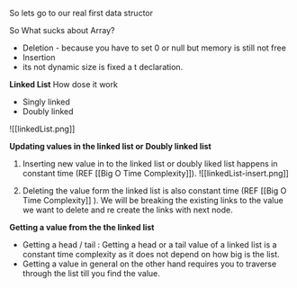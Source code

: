 
So lets go to our real first data structor

So What sucks about Array?
- Deletion - because you have to set 0 or null but memory is still not free
- Insertion 
- its not dynamic size is fixed a t declaration.

**Linked List**
How dose it work 
- Singly linked 
- Doubly linked

 
![[linkedList.png]]

**Updating values in the linked list or Doubly linked list**

1. Inserting new value in to the linked list or doubly liked list happens in constant time (REF [[Big O Time Complexity]]). 
![[linkedList-insert.png]]

2. Deleting the value form the linked list is also constant time (REF [[Big O Time Complexity]] ). We will be breaking the existing links to the value we want to delete and re create the links with next node.

**Getting a value from the the linked list**
- Getting a head / tail : Getting a head or a tail value of a linked list is a constant time complexity as it does not depend on how big is the list.
- Getting a value in general on the other hand requires you to traverse through the list till you find the value.